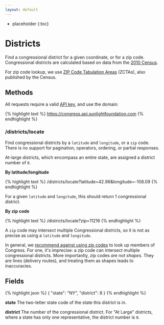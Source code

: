 ```yaml
---
layout: default
---
```



* placeholder
{:toc}

# Districts

Find a congressional district for a given coordinate, or for a zip code. Congressional districts are calculated based on data from the [2010 Census](http://www.census.gov/rdo/data/).

For zip code lookup, we use [ZIP Code Tabulation Areas](http://www.census.gov/geo/reference/zctas.html) (ZCTAs), also published by the Census.

## Methods

All requests require a valid [API key](index.html#parameters/api-key), and use the domain:

{% highlight text %}
https://congress.api.sunlightfoundation.com
{% endhighlight %}

### /districts/locate

Find congressional districts by a `latitude` and `longitude`, or a `zip` code. There is no support for pagination, operators, ordering, or partial responses.

At-large districts, which encompass an entire state, are assigned a district number of `0`.

**By latitude/longitude**

{% highlight text %}
/districts/locate?latitude=42.96&longitude=-108.09
{% endhighlight %}

For a given `latitude` and `longitude`, this should return 1 congressional district.

**By zip code**

{% highlight text %}
/districts/locate?zip=11216
{% endhighlight %}

A `zip` code may intersect multiple Congressional districts, so it is not as precise as using a `latitude` and `longitude`.

In general, we [recommend against using zip codes](http://sunlightlabs.com/blog/2012/dont-use-zipcodes/) to look up members of Congress. For one, it's imprecise: a zip code can intersect multiple congressional districts. More importantly, zip codes *are not shapes*. They are lines (delivery routes), and treating them as shapes leads to inaccuracies.

## Fields

{% highlight json %}
{
  "state": "NY",
  "district": 8
}
{% endhighlight %}

**state**
The two-letter state code of the state this district is in.

**district**
The number of the congressional district. For "At Large" districts, where a state has only one representative, the district number is `0`.